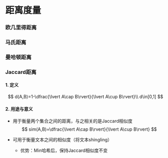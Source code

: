 # 距离度量

### 欧几里得距离

### 马氏距离

### 曼哈顿距离





### Jaccard距离

#### 1. 定义

$$
d(A,B)=1-\dfrac{\lvert A\cap B\rvert}{\lvert A\cup B\rvert}\\
d\in[0,1]
$$

#### 2. 用途与意义

- 用于衡量两个集合之间的距离，与之相关的是Jaccard相似度
  $$
  sim(A,B)=\dfrac{\lvert A\cap B\rvert}{\lvert A\cup B\rvert}
  $$

- 可用于衡量文本之间的相似度（将文本shingling）

  - 优势：Min哈希后，保持Jaccard相似度不变

  